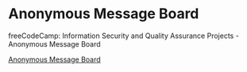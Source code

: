 # Anonymous Message Board

freeCodeCamp: Information Security and Quality Assurance Projects - Anonymous Message Board

[Anonymous Message Board](https://izk-anonymous-message-board.glitch.me/)
